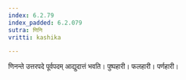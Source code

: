 ```yaml
---
index: 6.2.79
index_padded: 6.2.079
sutra: णिनि
vritti: kashika

---
```

णिनन्ते उत्तरपदे पूर्वपदम् आद्युदात्तं भवति। पुष्पहारी। फलहारी। पर्णहारी।